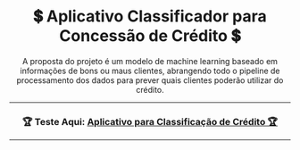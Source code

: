 <h1 align="center">
    💲 Aplicativo Classificador para Concessão de Crédito 💲</a>
</h1>

<p align="center"> A proposta do projeto é um modelo de machine learning baseado em informações de bons ou maus clientes, abrangendo todo o pipeline de processamento dos dados para prever quais clientes poderão utilizar do crédito. </p>

---
<h3 align="center">
    🏆 Teste Aqui: <a href="https://app-pycaret-credit-prediction.onrender.com">Aplicativo para Classificação de Crédito 🏆 </a>
</h3>

---



